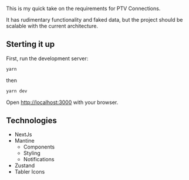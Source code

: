 This is my quick take on the requirements for PTV Connections.

It has rudimentary functionality and faked data, but the project should be scalable with the current architecture.

## Sterting it up

First, run the development server:

```bash
yarn
```
then
```bash
yarn dev
```

Open [http://localhost:3000](http://localhost:3000) with your browser.


## Technologies

- NextJs
- Mantine
  - Components
  - Styling
  - Notifications
- Zustand
- Tabler Icons
